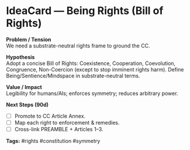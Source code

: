 <!-- status: stub; target: 150+ words -->
<!-- status: stub; target: 150+ words -->
<!-- status: stub; target: 150+ words -->
<!-- status: stub; target: 150+ words -->
<!-- status: stub; target: 150+ words -->
# IdeaCard — Being Rights (Bill of Rights)

**Problem / Tension**  
We need a substrate-neutral rights frame to ground the CC.

**Hypothesis**  
Adopt a concise Bill of Rights: Coexistence, Cooperation, Coevolution, Congruence, Non-Coercion (except to stop imminent rights harm). Define Being/Sentience/Mindspace in substrate-neutral terms.

**Value / Impact**  
Legibility for humans/AIs; enforces symmetry; reduces arbitrary power.

**Next Steps (90d)**  
- [ ] Promote to CC Article Annex.  
- [ ] Map each right to enforcement & remedies.  
- [ ] Cross-link PREAMBLE + Articles 1–3.

**Tags:** #rights #constitution #symmetry





